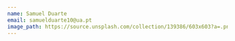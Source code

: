 ```yaml
---
name: Samuel Duarte
email: samuelduarte10@ua.pt
image_path: https://source.unsplash.com/collection/139386/603x603?a=.png
---
```

